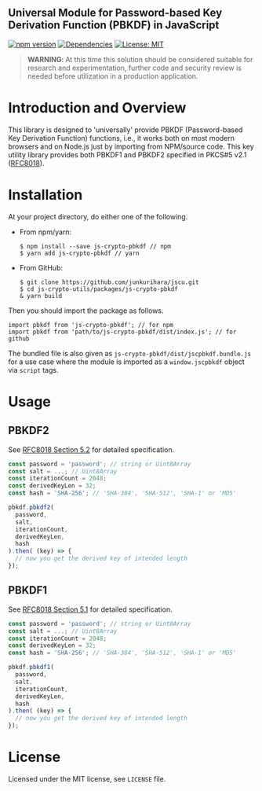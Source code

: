 Universal Module for Password-based Key Derivation Function (PBKDF) in JavaScript
--
[![npm version](https://badge.fury.io/js/js-crypto-pbkdf.svg)](https://badge.fury.io/js/js-crypto-pbkdf)
[![Dependencies](https://david-dm.org/junkurihara/jscu.svg?path=packages/js-crypto-pbkdf)](https://david-dm.org/junkurihara/jscu?path=packages/js-crypto-pbkdf)
[![License: MIT](https://img.shields.io/badge/License-MIT-yellow.svg)](https://opensource.org/licenses/MIT)

> **WARNING**: At this time this solution should be considered suitable for research and experimentation, further code and security review is needed before utilization in a production application.

# Introduction and Overview

This library is designed to 'universally' provide PBKDF (Password-based Key Derivation Function) functions, i.e., it works both on most modern browsers and on Node.js just by importing from NPM/source code. This key utility library provides both PBKDF1 and PBKDF2 specified in PKCS#5 v2.1 ([RFC8018](https://tools.ietf.org/html/rfc8018)).

# Installation

At your project directory, do either one of the following.

- From npm/yarn:
  ```shell
  $ npm install --save js-crypto-pbkdf // npm
  $ yarn add js-crypto-pbkdf // yarn
  ```
- From GitHub:
  ```shell
  $ git clone https://github.com/junkurihara/jscu.git
  $ cd js-crypto-utils/packages/js-crypto-pbkdf
  & yarn build
  ```

Then you should import the package as follows.

```shell
import pbkdf from 'js-crypto-pbkdf'; // for npm
import pbkdf from 'path/to/js-crypto-pbkdf/dist/index.js'; // for github
```

The bundled file is also given as `js-crypto-pbkdf/dist/jscpbkdf.bundle.js` for a use case where the module is imported as a `window.jscpbkdf` object via `script` tags.

  
# Usage

## PBKDF2

See [RFC8018 Section 5.2](https://tools.ietf.org/html/rfc8018#section-5.2) for detailed specification.

```javascript
const password = 'password'; // string or Uint8Array
const salt = ...; // Uint8Array
const iterationCount = 2048;
const derivedKeyLen = 32;
const hash = 'SHA-256'; // 'SHA-384', 'SHA-512', 'SHA-1' or 'MD5' 

pbkdf.pbkdf2(
  password,
  salt,
  iterationCount,
  derivedKeyLen,
  hash
).then( (key) => {
  // now you get the derived key of intended length
});
```

## PBKDF1

See [RFC8018 Section 5.1](https://tools.ietf.org/html/rfc8018#section-5.1) for detailed specification.

```javascript
const password = 'password'; // string or Uint8Array
const salt = ...; // Uint8Array
const iterationCount = 2048;
const derivedKeyLen = 32;
const hash = 'SHA-256'; // 'SHA-384', 'SHA-512', 'SHA-1' or 'MD5' 

pbkdf.pbkdf1(
  password,
  salt,
  iterationCount,
  derivedKeyLen,
  hash
).then( (key) => {
  // now you get the derived key of intended length
});
```

# License

Licensed under the MIT license, see `LICENSE` file.